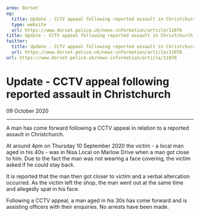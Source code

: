 ```yaml
area: Dorset
og:
  title: Update - CCTV appeal following reported assault in Christchurch
  type: website
  url: https://www.dorset.police.uk/news-information/article/11070
title: Update - CCTV appeal following reported assault in Christchurch |
twitter:
  title: Update - CCTV appeal following reported assault in Christchurch
  url: https://www.dorset.police.uk/news-information/article/11070
url: https://www.dorset.police.uk/news-information/article/11070
```

# Update - CCTV appeal following reported assault in Christchurch

09 October 2020

* * *

A man has come forward following a CCTV appeal in relation to a reported assault in Christchurch.

At around 4pm on Thursday 10 September 2020 the victim - a local man aged in his 40s - was in Nisa Local on Marlow Drive when a man got close to him. Due to the fact the man was not wearing a face covering, the victim asked if he could stay back.

It is reported that the man then got closer to victim and a verbal altercation occurred. As the victim left the shop, the man went out at the same time and allegedly spat in his face.

Following a CCTV appeal, a man aged in his 30s has come forward and is assisting officers with their enquiries. No arrests have been made.
